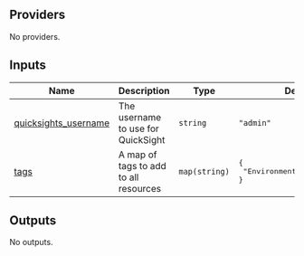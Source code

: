 <!-- BEGIN_TF_DOCS -->

## Providers

No providers.

## Inputs

| Name                                                                                                | Description                           | Type          | Default                                             | Required |
| --------------------------------------------------------------------------------------------------- | ------------------------------------- | ------------- | --------------------------------------------------- | :------: |
| <a name="input_quicksight_dashboard_owner"></a> [quicksights_username](#input_quicksights_username) | The username to use for QuickSight    | `string`      | `"admin"`                                           |    no    |
| <a name="input_tags"></a> [tags](#input_tags)                                                       | A map of tags to add to all resources | `map(string)` | <pre>{<br/> "Environment": "Production"<br/>}</pre> |    no    |

## Outputs

No outputs.

<!-- END_TF_DOCS -->
